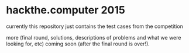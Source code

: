 # hackthe.computer 2015

currently this repository just contains the test cases from the competition

more (final round, solutions, descriptions of problems and what we were
looking for, etc) coming soon (after the final round is over!).
